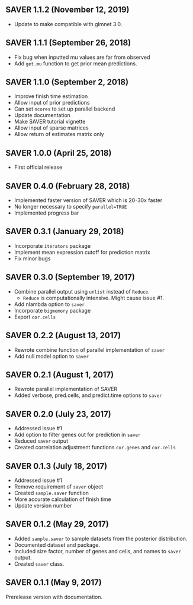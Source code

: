 ## SAVER 1.1.2 (November 12, 2019)

* Update to make compatible with glmnet 3.0.

## SAVER 1.1.1 (September 26, 2018)

* Fix bug when inputted mu values are far from observed
* Add `get.mu` function to get prior mean predictions.

## SAVER 1.1.0 (September 2, 2018)

* Improve finish time estimation
* Allow input of prior predictions
* Can set `ncores` to set up parallel backend
* Update documentation
* Make SAVER tutorial vignette
* Allow input of sparse matrices
* Allow return of estimates matrix only

## SAVER 1.0.0 (April 25, 2018)

* First official release

## SAVER 0.4.0 (February 28, 2018)
  
* Implemented faster version of SAVER which is 20-30x faster
* No longer necessary to specify ```parallel=TRUE```
* Implemented progress bar

## SAVER 0.3.1 (January 29, 2018)

* Incorporate `iterators` package
* Implement mean expression cutoff for prediction matrix
* Fix minor bugs

## SAVER 0.3.0 (September 19, 2017)

* Combine parallel output using `unlist` instead of `Reduce`. 
  * `Reduce` is computationally intensive. Might cause issue #1.
* Add nlambda option to `saver`
* Incorporate `bigmemory` package
* Export `cor.cells`


## SAVER 0.2.2 (August 13, 2017)

* Rewrote combine function of parallel implementation of `saver`
* Add null model option to `saver`

## SAVER 0.2.1 (August 1, 2017)

* Rewrote parallel implementation of SAVER
* Added verbose, pred.cells, and predict.time options to `saver`

## SAVER 0.2.0 (July 23, 2017)

* Addressed issue #1
* Add option to filter genes out for prediction in `saver`  
* Reduced `saver` output
* Created correlation adjustment functions `cor.genes` and `cor.cells`


## SAVER 0.1.3 (July 18, 2017)

* Addressed issue #1 
* Remove requirement of `saver` object
* Created `sample.saver` function
* More accurate calculation of finish time
* Update version number

## SAVER 0.1.2 (May 29, 2017)

* Added `sample.saver` to sample datasets from the posterior distribution.
* Documented dataset and package.
* Included size factor, number of genes and cells, and names to `saver` output.
* Created `saver` class.

## SAVER 0.1.1 (May 9, 2017)

Prerelease version with documentation.



